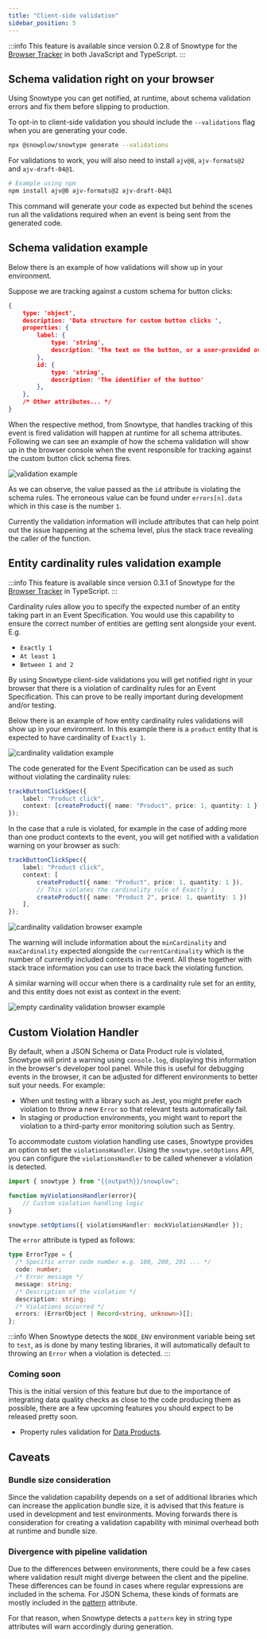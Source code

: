 ```yaml
---
title: "Client-side validation"
sidebar_position: 5
---
```


:::info
This feature is available since version 0.2.8 of Snowtype for the [Browser Tracker](/docs/collecting-data/collecting-from-own-applications/javascript-trackers/web-tracker/quick-start-guide/?platform=browser) in both JavaScript and TypeScript.
:::

## Schema validation right on your browser
Using Snowtype you can get notified, at runtime, about schema validation errors and fix them before slipping to production.

To opt-in to client-side validation you should include the `--validations` flag when you are generating your code.

```sh
npx @snowplow/snowtype generate --validations
```

For validations to work, you will also need to install `ajv@8`, `ajv-formats@2` and `ajv-draft-04@1`.

```sh
# Example using npm
npm install ajv@8 ajv-formats@2 ajv-draft-04@1
```

This command will generate your code as expected but behind the scenes run all the validations required when an event is being sent from the generated code.

## Schema validation example

Below there is an example of how validations will show up in your environment.

Suppose we are tracking against a custom schema for button clicks:

```json
{
    type: 'object',
    description: 'Data structure for custom button clicks ',
    properties: {
        label: {
            type: 'string',
            description: 'The text on the button, or a user-provided override'
        },
        id: { 
            type: 'string', 
            description: 'The identifier of the button'
        },
    },
    /* Other attributes... */
}
```

When the respective method, from Snowtype, that handles tracking of this event is fired validation will happen at runtime for all schema attributes. Following we can see an example of how the schema validation will show up in the browser console when the event responsible for tracking against the custom button click schema fires. 

![validation example](./images/validation.png)

As we can observe, the value passed as the `id` attribute is violating the schema rules. The erroneous value can be found under `errors[n].data` which in this case is the number `1`.

Currently the validation information will include attributes that can help point out the issue happening at the schema level, plus the stack trace revealing the caller of the function.

## Entity cardinality rules validation example

:::info
This feature is available since version 0.3.1 of Snowtype for the [Browser Tracker](/docs/collecting-data/collecting-from-own-applications/javascript-trackers/web-tracker/quick-start-guide/?platform=browser) in TypeScript.
:::

Cardinality rules allow you to specify the expected number of an entity taking part in an Event Specification. You would use this capability to ensure the correct number of entities are getting sent alongside your event. E.g. 

- `Exactly 1` 
- `At least 1`
- `Between 1 and 2`

By using Snowtype client-side validations you will get notified right in your browser that there is a violation of cardinality rules for an Event Specification. This can prove to be really important during development and/or testing.

Below there is an example of how entity cardinality rules validations will show up in your environment. In this example there is a `product` entity that is expected to have cardinality of `Exactly 1`.

![cardinality validation example](./images/cardinality-validation.png)

The code generated for the Event Specification can be used as such without violating the cardinality rules:
```ts
trackButtonClickSpec({
    label: "Product click",
    context: [createProduct({ name: "Product", price: 1, quantity: 1 })],
});
```

In the case that a rule is violated, for example in the case of adding more than one product contexts to the event, you will get notified with a validation warning on your browser as such:

```ts
trackButtonClickSpec({
    label: "Product click",
    context: [
        createProduct({ name: "Product", price: 1, quantity: 1 }),
        // This violates the cardinality rule of Exactly 1
        createProduct({ name: "Product 2", price: 1, quantity: 1 })
    ],
});
```

![cardinality validation browser example](./images/cardinality-browser.png)

The warning will include information about the `minCardinality` and `maxCardinality` expected alongside the `currentCardinality` which is the number of currently included contexts in the event. All these together with stack trace information you can use to trace back the violating function.

A similar warning will occur when there is a cardinality rule set for an entity, and this entity does not exist as context in the event:

![empty cardinality validation browser example](./images/cardinality-empty.png)

## Custom Violation Handler

By default, when a JSON Schema or Data Product rule is violated, Snowtype will print a warning using `console.log`, displaying this information in the browser's developer tool panel. While this is useful for debugging events in the browser, it can be adjusted for different environments to better suit your needs. For example:

- When unit testing with a library such as Jest, you might prefer each violation to throw a new `Error` so that relevant tests automatically fail.
- In staging or production environments, you might want to report the violation to a third-party error monitoring solution such as Sentry.

To accommodate custom violation handling use cases, Snowtype provides an option to set the `violationsHandler`. Using the `snowtype.setOptions` API, you can configure the `violationsHandler` to be called whenever a violation is detected.

```ts
import { snowtype } from "{{outpath}}/snowplow";

function myViolationsHandler(error){
    // Custom violation handling logic
}

snowtype.setOptions({ violationsHandler: mockViolationsHandler });
```

The `error` attribute is typed as follows:

```ts
type ErrorType = {
  /* Specific error code number e.g. 100, 200, 201 ... */
  code: number;
  /* Error message */
  message: string;
  /* Description of the violation */
  description: string;
  /* Violations occurred */
  errors: (ErrorObject | Record<string, unknown>)[];
};
```

:::info
When Snowtype detects the `NODE_ENV` environment variable being set to `test`, as is done by many testing libraries, it will automatically default to throwing an `Error` when a violation is detected. 
:::

### Coming soon
This is the initial version of this feature but due to the importance of integrating data quality checks as close to the code producing them as possible, there are a few upcoming features you should expect to be released pretty soon.
- Property rules validation for [Data Products](/docs/understanding-tracking-design/defining-the-data-to-collect-with-data-poducts/).

## Caveats

### Bundle size consideration
Since the validation capability depends on a set of additional libraries which can increase the application bundle size, it is advised that this feature is used in development and test environments. Moving forwards there is consideration for creating a validation capability with minimal overhead both at runtime and bundle size.

### Divergence with pipeline validation
Due to the differences between environments, there could be a few cases where validation result might diverge between the client and the pipeline. These differences can be found in cases where regular expressions are included in the schema. For JSON Schema, these kinds of formats are mostly included in the [pattern](https://json-schema.org/understanding-json-schema/reference/string#regexp) attribute.

For that reason, when Snowtype detects a `pattern` key in string type attributes will warn accordingly during generation.